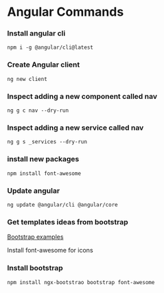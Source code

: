 # Angular Commands

### Install angular cli

`npm i -g @angular/cli@latest`

### Create Angular client
`ng new client`

### Inspect adding a new component called nav

`ng g c nav --dry-run`

### Inspect adding a new service called nav

`ng g s _services --dry-run`

### install new packages

`npm install font-awesome`

### Update angular

`ng update @angular/cli @angular/core`

### Get templates ideas from bootstrap

[Bootstrap examples](https://getbootstrap.com/docs/5.3/examples)

Install font-awesome for icons

### Install bootstrap 
`npm install ngx-bootstrao bootstrap font-awesome`
